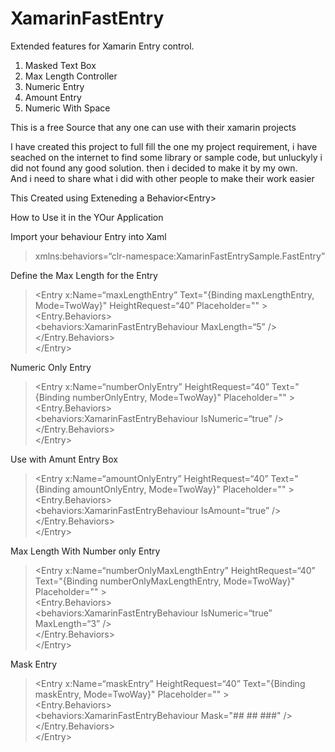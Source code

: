 <h1><a id="XamarinFastEntry_0"></a>XamarinFastEntry</h1>
<p>Extended features for Xamarin Entry control.</p>
<ol>
<li>Masked Text Box</li>
<li>Max Length Controller</li>
<li>Numeric Entry</li>
<li>Amount Entry</li>
<li>Numeric With Space</li>
</ol>
<p>This is a free Source that any one can use with their xamarin projects</p>
<p>I have created this project to full fill the one my project requirement, i have seached on the internet to find some library or sample code, but unluckyly i did not found any good solution. then i decided to make it by my own.<br>
And i need to share what i did with other people to make their work easier</p>
<p>This Created using Exteneding a Behavior&lt;Entry&gt;</p>
<p>How to Use it in the YOur Application</p>
<p>Import your behaviour Entry into Xaml</p>
<blockquote>
<p>xmlns:behaviors=“clr-namespace:XamarinFastEntrySample.FastEntry”</p>
</blockquote>
<p>Define the Max Length for the Entry</p>
<blockquote>
<p>&lt;Entry x:Name=“maxLengthEntry” Text=&quot;{Binding maxLengthEntry, Mode=TwoWay}&quot; HeightRequest=“40” Placeholder=&quot;&quot; &gt;<br>
&lt;Entry.Behaviors&gt;<br>
&lt;behaviors:XamarinFastEntryBehaviour MaxLength=“5” /&gt;<br>
&lt;/Entry.Behaviors&gt;<br>
&lt;/Entry&gt;</p>
</blockquote>
<p>Numeric Only Entry</p>
<blockquote>
<p>&lt;Entry x:Name=“numberOnlyEntry” HeightRequest=“40” Text=&quot;{Binding numberOnlyEntry, Mode=TwoWay}&quot; Placeholder=&quot;&quot; &gt;<br>
&lt;Entry.Behaviors&gt;<br>
&lt;behaviors:XamarinFastEntryBehaviour IsNumeric=“true” /&gt;<br>
&lt;/Entry.Behaviors&gt;<br>
&lt;/Entry&gt;</p>
</blockquote>
<p>Use with Amunt Entry Box</p>
<blockquote>
<p>&lt;Entry x:Name=“amountOnlyEntry” HeightRequest=“40” Text=&quot;{Binding amountOnlyEntry, Mode=TwoWay}&quot; Placeholder=&quot;&quot; &gt;<br>
&lt;Entry.Behaviors&gt;<br>
&lt;behaviors:XamarinFastEntryBehaviour IsAmount=“true” /&gt;<br>
&lt;/Entry.Behaviors&gt;<br>
&lt;/Entry&gt;</p>
</blockquote>
<p>Max Length With Number only Entry</p>
<blockquote>
<p>&lt;Entry x:Name=“numberOnlyMaxLengthEntry” HeightRequest=“40” Text=&quot;{Binding numberOnlyMaxLengthEntry, Mode=TwoWay}&quot; Placeholder=&quot;&quot; &gt;<br>
&lt;Entry.Behaviors&gt;<br>
&lt;behaviors:XamarinFastEntryBehaviour IsNumeric=“true” MaxLength=“3” /&gt;<br>
&lt;/Entry.Behaviors&gt;<br>
&lt;/Entry&gt;</p>
</blockquote>
<p>Mask Entry</p>
<blockquote>
<p>&lt;Entry x:Name=“maskEntry” HeightRequest=“40” Text=&quot;{Binding maskEntry, Mode=TwoWay}&quot; Placeholder=&quot;&quot; &gt;<br>
&lt;Entry.Behaviors&gt;<br>
&lt;behaviors:XamarinFastEntryBehaviour Mask=&quot;## ## ###&quot; /&gt;<br>
&lt;/Entry.Behaviors&gt;<br>
&lt;/Entry&gt;</p>
</blockquote>
